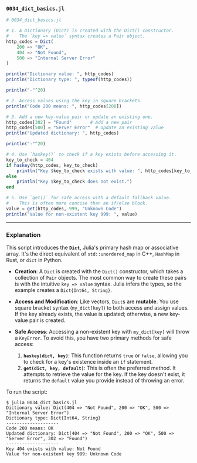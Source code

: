 ### `0034_dict_basics.jl`

```julia
# 0034_dict_basics.jl

# 1. A Dictionary (Dict) is created with the Dict() constructor.
#    The `key => value` syntax creates a Pair object.
http_codes = Dict(
    200 => "OK",
    404 => "Not Found",
    500 => "Internal Server Error"
)

println("Dictionary value: ", http_codes)
println("Dictionary type: ", typeof(http_codes))

println("-"^20)

# 2. Access values using the key in square brackets.
println("Code 200 means: ", http_codes[200])

# 3. Add a new key-value pair or update an existing one.
http_codes[302] = "Found"       # Add a new pair
http_codes[500] = "Server Error"  # Update an existing value
println("Updated dictionary: ", http_codes)

println("-"^20)

# 4. Use `haskey()` to check if a key exists before accessing it.
key_to_check = 404
if haskey(http_codes, key_to_check)
    println("Key $key_to_check exists with value: ", http_codes[key_to_check])
else
    println("Key $key_to_check does not exist.")
end

# 5. Use `get()` for safe access with a default fallback value.
#    This is often more concise than an if/else block.
value = get(http_codes, 999, "Unknown Code")
println("Value for non-existent key 999: ", value)
```

-----

### Explanation

This script introduces the **`Dict`**, Julia's primary hash map or associative array. It's the direct equivalent of `std::unordered_map` in C++, `HashMap` in Rust, or `dict` in Python.

  * **Creation**: A `Dict` is created with the `Dict()` constructor, which takes a collection of `Pair` objects. The most common way to create these pairs is with the intuitive `key => value` syntax. Julia infers the types, so the example creates a `Dict{Int64, String}`.

  * **Access and Modification**: Like vectors, `Dict`s are **mutable**. You use square bracket syntax (`my_dict[key]`) to both access and assign values. If the key already exists, the value is updated; otherwise, a new key-value pair is created.

  * **Safe Access**: Accessing a non-existent key with `my_dict[key]` will throw a `KeyError`. To avoid this, you have two primary methods for safe access:

    1.  **`haskey(dict, key)`**: This function returns `true` or `false`, allowing you to check for a key's existence inside an `if` statement.
    2.  **`get(dict, key, default)`**: This is often the preferred method. It attempts to retrieve the value for the key. If the key doesn't exist, it returns the `default` value you provide instead of throwing an error.

To run the script:

```shell
$ julia 0034_dict_basics.jl
Dictionary value: Dict(404 => "Not Found", 200 => "OK", 500 => "Internal Server Error")
Dictionary type: Dict{Int64, String}
--------------------
Code 200 means: OK
Updated dictionary: Dict(404 => "Not Found", 200 => "OK", 500 => "Server Error", 302 => "Found")
--------------------
Key 404 exists with value: Not Found
Value for non-existent key 999: Unknown Code
```